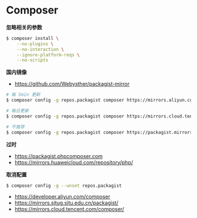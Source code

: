 # Composer

**忽略相关的参数**

```bash
$ composer install \
    --no-plugins \
    --no-interaction \
    --ignore-platform-reqs \
    --no-scripts
```

**国内镜像**

* https://github.com/Webysther/packagist-mirror

```bash
# 每 5min 更新
$ composer config -g repos.packagist composer https://mirrors.aliyun.com/composer/

# 每日更新
$ composer config -g repos.packagist composer https://mirrors.cloud.tencent.com/composer/

# 不推荐
$ composer config -g repos.packagist composer https://packagist.mirrors.sjtug.sjtu.edu.cn
```

**过时**

* https://packagist.phpcomposer.com
* https://mirrors.huaweicloud.com/repository/php/

**取消配置**

```bash
$ composer config -g --unset repos.packagist
```

* https://developer.aliyun.com/composer
* https://mirrors.sjtug.sjtu.edu.cn/packagist/
* https://mirrors.cloud.tencent.com/composer/
